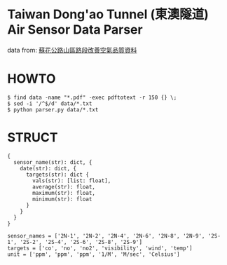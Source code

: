 Taiwan Dong'ao Tunnel (東澳隧道) Air Sensor Data Parser
=======================================================

data from: [蘇花公路山區路段改善空氣品質資料](https://thbu4.thb.gov.tw/modules/download/download_list?node=0344d360-96db-4119-8a89-27999a873f65&c=90abcc04-3253-4961-9ebe-f64c12e92aa4)


HOWTO
=====

```shell
$ find data -name "*.pdf" -exec pdftotext -r 150 {} \;
$ sed -i '/^$/d' data/*.txt
$ python parser.py data/*.txt
```

STRUCT
======

```
{
  sensor_name(str): dict, {
    date(str): dict, {
	  targets(str): dict {
	    vals(str): [list: float],
		average(str): float,
		maximum(str): float,
		minimum(str): float
      }
    }
  }
}

sensor_names = ['2N-1', '2N-2', '2N-4', '2N-6', '2N-8', '2N-9', '2S-1', '2S-2', '2S-4', '2S-6', '2S-8', '2S-9']
targets = ['co', 'no', 'no2', 'visibility', 'wind', 'temp']
unit = ['ppm', 'ppm', 'ppm', '1/M', 'M/sec', 'Celsius']
```
